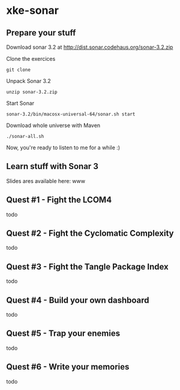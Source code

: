 xke-sonar
=========

Prepare your stuff
------------------

Download sonar 3.2 at http://dist.sonar.codehaus.org/sonar-3.2.zip

Clone the exercices

`git clone `

Unpack Sonar 3.2 

`unzip sonar-3.2.zip`

Start Sonar 

`sonar-3.2/bin/macosx-universal-64/sonar.sh start`

Download whole universe with Maven 

`./sonar-all.sh`

Now, you're ready to listen to me for a while :)

Learn stuff with Sonar 3
------------------------

Slides ares available here: www

Quest #1 - Fight the LCOM4
--------------------------

todo

Quest #2 - Fight the Cyclomatic Complexity
------------------------------------------

todo

Quest #3 - Fight the Tangle Package Index
-----------------------------------------

todo

Quest #4 - Build your own dashboard
-----------------------------------

todo

Quest #5 - Trap your enemies
----------------------------

todo

Quest #6 - Write your memories
------------------------------

todo
